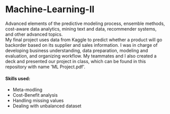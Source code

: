 # Machine-Learning-II
Advanced elements of the predictive modeling process, ensemble methods, cost-aware data analytics, mining text and data, recommender systems, and other advanced topics. <br/>
My final project uses data from Kaggle to predict whether a product will go backorder based on its supplier and sales information. I was in charge of developing business understanding, data preparation, modeling and evaluation, and organizing workflow. My teammates and I also created a deck and presented our project in class, which can be found in this repository with name 'ML Project.pdf'. 

#### Skills used:
<ul>
  <li>Meta-modling</li>
  <li>Cost-Benefit analysis
  <li>Handling missing values</li>
  <li>Dealing with unbalanced dataset</li>
  
</ul>
